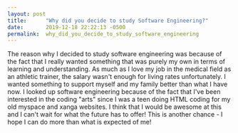 ```yaml
---
layout: post
title:      "Why did you decide to study Software Engineering?"
date:       2019-12-18 22:22:13 -0500
permalink:  why_did_you_decide_to_study_software_engineering
---
```




The reason why I decided to study software engineering was because of the fact that I really wanted something that was purely my own in terms of learning and understanding. As much as I love my job in the medical field as an athletic trainer, the salary wasn't enough for living rates unfortunately. I wanted something to support myself and my family better than what I have now. I looked up software engineering because of the fact that I've been interested in the coding "arts" since I was a teen doing HTML coding for my old myspace and xanga websites. I think that I would be awesome at this and I can't wait for what the future has to offer! This is another chance - I hope I can do more than what is expected of me!
